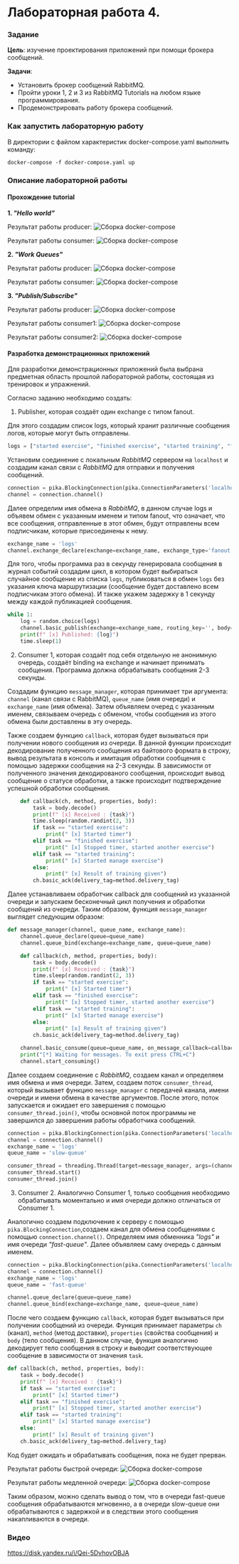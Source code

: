 
# Лабораторная работа 4. 

### Задание
**Цель**: изучение проектирования приложений при помощи брокера сообщений.

**Задачи**:

- Установить брокер сообщений RabbitMQ.
- Пройти уроки 1, 2 и 3 из RabbitMQ Tutorials на любом языке программирования.
- Продемонстрировать работу брокера сообщений.

### Как запустить лабораторную работу
В директории с файлом характеристик docker-compose.yaml выполнить команду:
```
docker-compose -f docker-compose.yaml up
```
### Описание лабораторной работы
#### Прохождение tutorial

**1. *"Hello world"***

Результат работы producer:
![Сборка docker-compose](hello-world-send.jpg)

Результат работы consumer:
![Сборка docker-compose](hello-world-receive.jpg)


**2. *"Work Queues"***

Результат работы producer:
![Сборка docker-compose](work-queues-new-task.jpg)

Результат работы consumer:
![Сборка docker-compose](work-queues-worker.jpg)

**3. *"Publish/Subscribe"***

Результат работы producer:
![Сборка docker-compose](publish-subscribe-emit-log.jpg)

Результат работы consumer1:
![Сборка docker-compose](publish-subscribe-receive-logs1.jpg)

Результат работы consumer2:
![Сборка docker-compose](publish-subscribe-receive-logs2.jpg)


#### Разработка демонстрационных приложений
Для разработки демонстрационных приложений была выбрана предметная область прошлой лабораторной  работы, состоящая из тренировок и упражнений.

Согласно заданию необходимо создать:
1. Publisher, которая создаёт один exchange с типом fanout.

Для этого создадим список logs, который хранит различные сообщения логов, которые могут быть отправлены.

```python
logs = ["started exercise", "finished exercise", "started training", "finished training"]
```

Установим соединение с локальным *RabbitMQ* сервером на `localhost` и создадим канал связи с *RabbitMQ* для отправки и получения сообщений.

```python
connection = pika.BlockingConnection(pika.ConnectionParameters('localhost'))
channel = connection.channel()
```

Далее определим имя обмена в *RabbitMQ*, в данном случае logs и объявем обмен с указанным именем и типом fanout, что означает, что все сообщения, отправленные в этот обмен, будут отправлены всем подписчикам, которые присоединены к нему.
```python
exchange_name = 'logs'
channel.exchange_declare(exchange=exchange_name, exchange_type='fanout')
```

Для того, чтобы программа раз в секунду генерировала сообщения в журнал событий создадим цикл, в котором будет выбираться случайное сообщение из списка `logs`, публиковаться в обмен `logs` без указания ключа маршрутизации (сообщение будет доставлено всем подписчикам этого обмена). И также укажем задержку в 1 секунду между каждой публикацией сообщения.
```python
while 1:
    log = random.choice(logs)
    channel.basic_publish(exchange=exchange_name, routing_key='', body=log)
    print(f" [x] Published: {log}")
    time.sleep(1)
```

2. Consumer 1, которая создаёт под себя отдельную не анонимную очередь, создаёт binding на exchange и начинает принимать сообщения. Программа должна обрабатывать сообщения 2-3 секунды.

Создадим функцию `message_manager`, которая принимает три аргумента: `channel` (канал связи с RabbitMQ), `queue_name` (имя очереди) и `exchange_name` (имя обмена).
Затем объявляем очеред с указанным именем, связываем очередь с обменом, чтобы сообщения из этого обмена были доставлены в эту очередь.

Также создаем функцию `callback`, которая будет вызываться при получении нового сообщения из очереди. В данной функции происходит декодирование полученного сообщения из байтового формата в строку, вывод результата в консоль и имитация обработки сообщения с помощью задержки сообщения на 2-3 секунды. В зависимости от полученного значения декодированого сообщения, происходит вывод сообщение о статусе обработки, а также происходит подтверждение успешной обработки сообщения.

```python
    def callback(ch, method, properties, body):
        task = body.decode()
        print(f" [x] Received : {task}")
        time.sleep(random.randint(2, 3))
        if task == "started exercise":
            print(" [x] Started timer")
        elif task == "finished exercise":
            print(" [x] Stopped timer, started another exercise")
        elif task == "started training":
            print(" [x] Started manage exercise")
        else:
            print(" [x] Result of training given")
        ch.basic_ack(delivery_tag=method.delivery_tag)
```

Далее устанавливаем обработчик callback для сообщений из указанной очереди и запускаем  бесконечный цикл получения и обработки сообщений из очереди.
Таким образом, функция `message_manager` выглядет следующим образом:

```python
def message_manager(channel, queue_name, exchange_name):
    channel.queue_declare(queue=queue_name)
    channel.queue_bind(exchange=exchange_name, queue=queue_name)

    def callback(ch, method, properties, body):
        task = body.decode()
        print(f" [x] Received : {task}")
        time.sleep(random.randint(2, 3))
        if task == "started exercise":
            print(" [x] Started timer")
        elif task == "finished exercise":
            print(" [x] Stopped timer, started another exercise")
        elif task == "started training":
            print(" [x] Started manage exercise")
        else:
            print(" [x] Result of training given")
        ch.basic_ack(delivery_tag=method.delivery_tag)

    channel.basic_consume(queue=queue_name, on_message_callback=callback)
    print("[*] Waiting for messages. To exit press CTRL+C")
    channel.start_consuming()
```

Далее создаем соединение с *RabbitMQ*, создаем канал и определяем имя обмена и имя очереди. Затем, создаем поток `consumer_thread`, который вызывает функцию `message_manager` с передачей канала, имени очереди и имени обмена в качестве аргументов. После этого, поток запускается и ожидает его завершения с помощью `consumer_thread.join()`, чтобы основной поток программы не завершился до завершения работы обработчика сообщений.

```python
connection = pika.BlockingConnection(pika.ConnectionParameters('localhost'))
channel = connection.channel()
exchange_name = 'logs'
queue_name = 'slow-queue'

consumer_thread = threading.Thread(target=message_manager, args=(channel, queue_name, exchange_name))
consumer_thread.start()
consumer_thread.join()
```


3. Consumer 2. Аналогично Consumer 1, только сообщения необходимо обрабатывать моментально и имя очереди должно отличаться от Consumer 1.

Аналогично создаем подключение к серверу  с помощью `pika.BlockingConnection`,создаем канал для обмена сообщениями с помощью `connection.channel()`. Определяем имя обменника *"logs"* и имя очереди *"fast-queue"*. Далее объявляем саму очередь с данным именем. 

```python
connection = pika.BlockingConnection(pika.ConnectionParameters('localhost'))
channel = connection.channel()
exchange_name = 'logs'
queue_name = 'fast-queue'

channel.queue_declare(queue=queue_name)
channel.queue_bind(exchange=exchange_name, queue=queue_name)
```

После чего создаем функцию `callback`, которая будет вызываться при получении сообщений из очереди. Функция принимает параметры `ch` (канал), `method` (метод доставки), `properties` (свойства сообщения) и `body` (тело сообщения). В данном случае, функция аналогично декодирует тело сообщения в строку и выводит соответствующее сообщение в зависимости от значения `task`.
```python
def callback(ch, method, properties, body):
    task = body.decode()
    print(f" [x] Received : {task}")
    if task == "started exercise":
        print(" [x] Started timer")
    elif task == "finished exercise":
        print(" [x] Stopped timer, started another exercise")
    elif task == "started training":
        print(" [x] Started manage exercise")
    else:
        print(" [x] Result of training given")
    ch.basic_ack(delivery_tag=method.delivery_tag)

```
Код будет ожидать и обрабатывать сообщения, пока не будет прерван.

Результат работы быстрой очереди:
![Сборка docker-compose](fast-queue.jpg)

Результат работы медленной очереди:
![Сборка docker-compose](slow-queue.jpg)

Таким образом, можно сделать вывод о том, что в очереди fast-queue сообщения обрабатываются мгновенно, а в очереди slow-queue они обрабатываются с задержкой и в следствии этого сообщения накапливаются в очереди.

### Видео 

https://disk.yandex.ru/i/Qei-5DvhovOBJA